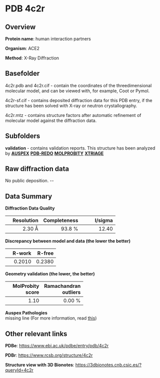 # PDB 4c2r

## Overview

**Protein name**: human interaction partners

**Organism**: ACE2

**Method**: X-Ray Diffraction

## Basefolder

4c2r.pdb and 4c2r.cif - contain the coordinates of the threedimensional molecular model, and can be viewed with, for example, Coot or Pymol.

4c2r-sf.cif - contains deposited diffraction data for this PDB entry, if the structure has been solved with X-ray or neutron crystallography.

4c2r.mtz - contains structure factors after automatic refinement of molecular model against the diffraction data.

## Subfolders





**validation** - contains validation reports. This structure has been analyzed by [**AUSPEX**](https://github.com/thorn-lab/coronavirus_structural_task_force/tree/master/pdb/human_interaction_partners/ACE2/4c2r/validation/auspex) [**PDB-REDO**](https://github.com/thorn-lab/coronavirus_structural_task_force/tree/master/pdb/human_interaction_partners/ACE2/4c2r/validation/pdb-redo) [**MOLPROBITY**](https://github.com/thorn-lab/coronavirus_structural_task_force/tree/master/pdb/human_interaction_partners/ACE2/4c2r/validation/molprobity) [**XTRIAGE**](https://github.com/thorn-lab/coronavirus_structural_task_force/blob/master/pdb/human_interaction_partners/ACE2/4c2r/validation/Xtriage_output.log) 

## Raw diffraction data

No public deposition. --<br> 

## Data Summary
**Diffraction Data Quality**

|   | Resolution | Completeness| I/sigma |
|---|-------------:|----------------:|--------------:|
|   |2.30 Å|93.8  %|<img width=50/>12.40|

**Discrepancy between model and data (the lower the better)**

|   | **R-work**| **R-free**   
|---|-------------:|----------------:|           
||  0.2010|  0.2380|

**Geometry validation (the lower, the better)**

|   |**MolProbity<br>score**| **Ramachandran<br>outliers** 
|---|-------------:|----------------:|
||  1.10|  0.00 %|

**Auspex Pathologies**<br> missing line (For more information, read [this](https://github.com/thorn-lab/coronavirus_structural_task_force/blob/master/pdb/human_interaction_partners/ACE2/4c2r/validation/auspex/4c2r_auspex_comments.txt))

 



## Other relevant links 
**PDBe**:  https://www.ebi.ac.uk/pdbe/entry/pdb/4c2r
 
**PDBr**: https://www.rcsb.org/structure/4c2r 

**Structure view with 3D Bionotes**: https://3dbionotes.cnb.csic.es/?queryId=4c2r

